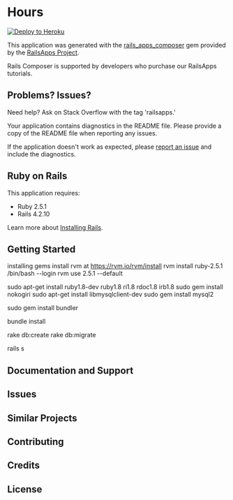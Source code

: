 Hours
================

[![Deploy to Heroku](https://www.herokucdn.com/deploy/button.png)](https://heroku.com/deploy)

This application was generated with the [rails_apps_composer](https://github.com/RailsApps/rails_apps_composer) gem
provided by the [RailsApps Project](http://railsapps.github.io/).

Rails Composer is supported by developers who purchase our RailsApps tutorials.

Problems? Issues?
-----------

Need help? Ask on Stack Overflow with the tag 'railsapps.'

Your application contains diagnostics in the README file. Please provide a copy of the README file when reporting any issues.

If the application doesn't work as expected, please [report an issue](https://github.com/RailsApps/rails_apps_composer/issues)
and include the diagnostics.

Ruby on Rails
-------------

This application requires:

- Ruby 2.5.1
- Rails 4.2.10

Learn more about [Installing Rails](http://railsapps.github.io/installing-rails.html).

Getting Started
---------------
installing gems
install rvm at https://rvm.io/rvm/install
rvm install ruby-2.5.1
/bin/bash --login
rvm use 2.5.1 --default

sudo apt-get install ruby1.8-dev ruby1.8 ri1.8 rdoc1.8 irb1.8
sudo gem install nokogiri
sudo apt-get install libmysqlclient-dev
sudo gem install mysql2

sudo gem install bundler

bundle install

rake db:create
rake db:migrate

rails s

Documentation and Support
-------------------------

Issues
-------------

Similar Projects
----------------

Contributing
------------

Credits
-------

License
-------
